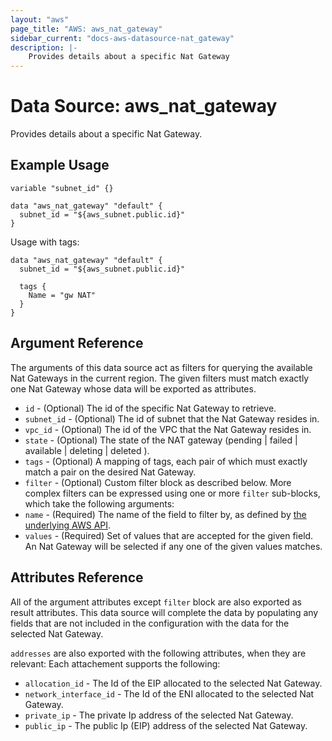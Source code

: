 ```yaml
---
layout: "aws"
page_title: "AWS: aws_nat_gateway"
sidebar_current: "docs-aws-datasource-nat_gateway"
description: |-
    Provides details about a specific Nat Gateway
---
```


# Data Source: aws_nat_gateway

Provides details about a specific Nat Gateway.

## Example Usage

```hcl
variable "subnet_id" {}

data "aws_nat_gateway" "default" {
  subnet_id = "${aws_subnet.public.id}"
}
```

Usage with tags:

```hcl
data "aws_nat_gateway" "default" {
  subnet_id = "${aws_subnet.public.id}"

  tags {
    Name = "gw NAT"
  }
}
```

## Argument Reference

The arguments of this data source act as filters for querying the available
Nat Gateways in the current region. The given filters must match exactly one
Nat Gateway whose data will be exported as attributes.

* `id` - (Optional) The id of the specific Nat Gateway to retrieve.
* `subnet_id` - (Optional) The id of subnet that the Nat Gateway resides in.
* `vpc_id` - (Optional) The id of the VPC that the Nat Gateway resides in.
* `state` - (Optional) The state of the NAT gateway (pending | failed | available | deleting | deleted ).
* `tags` - (Optional) A mapping of tags, each pair of which must exactly match
  a pair on the desired Nat Gateway.
* `filter` - (Optional) Custom filter block as described below.
More complex filters can be expressed using one or more `filter` sub-blocks,
which take the following arguments:
* `name` - (Required) The name of the field to filter by, as defined by
  [the underlying AWS API](https://docs.aws.amazon.com/AWSEC2/latest/APIReference/API_DescribeNatGateways.html).
* `values` - (Required) Set of values that are accepted for the given field.
  An Nat Gateway will be selected if any one of the given values matches.

## Attributes Reference

All of the argument attributes except `filter` block are also exported as
result attributes. This data source will complete the data by populating
any fields that are not included in the configuration with the data for
the selected Nat Gateway.

`addresses` are also exported with the following attributes, when they are relevant:
Each attachement supports the following:

* `allocation_id` - The Id of the EIP allocated to the selected Nat Gateway.
* `network_interface_id` - The Id of the ENI allocated to the selected Nat Gateway.
* `private_ip` - The private Ip address of the selected Nat Gateway.
* `public_ip` - The public Ip (EIP) address of the selected Nat Gateway.
